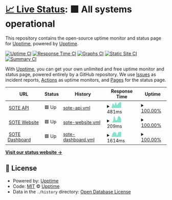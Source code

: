# [📈 Live Status](https://status.sote.life): <!--live status--> **🟩 All systems operational**

This repository contains the open-source uptime monitor and status page for [Upptime](https://upptime.js.org), powered by [Upptime](https://github.com/upptime/upptime).

[![Uptime CI](https://github.com/wonderkiln/sote-statuspage/workflows/Uptime%20CI/badge.svg)](https://github.com/wonderkiln/sote-statuspage/actions?query=workflow%3A%22Uptime+CI%22)
[![Response Time CI](https://github.com/wonderkiln/sote-statuspage/workflows/Response%20Time%20CI/badge.svg)](https://github.com/wonderkiln/sote-statuspage/actions?query=workflow%3A%22Response+Time+CI%22)
[![Graphs CI](https://github.com/wonderkiln/sote-statuspage/workflows/Graphs%20CI/badge.svg)](https://github.com/wonderkiln/sote-statuspage/actions?query=workflow%3A%22Graphs+CI%22)
[![Static Site CI](https://github.com/wonderkiln/sote-statuspage/workflows/Static%20Site%20CI/badge.svg)](https://github.com/wonderkiln/sote-statuspage/actions?query=workflow%3A%22Static+Site+CI%22)
[![Summary CI](https://github.com/wonderkiln/sote-statuspage/workflows/Summary%20CI/badge.svg)](https://github.com/wonderkiln/sote-statuspage/actions?query=workflow%3A%22Summary+CI%22)

With [Upptime](https://upptime.js.org), you can get your own unlimited and free uptime monitor and status page, powered entirely by a GitHub repository. We use [Issues](https://github.com/upptime/upptime/issues) as incident reports, [Actions](https://github.com/wonderkiln/sote-statuspage/actions) as uptime monitors, and [Pages](https://status.sote.life) for the status page.

<!--start: status pages-->
<!-- This summary is generated by Upptime (https://github.com/upptime/upptime) -->
<!-- Do not edit this manually, your changes will be overwritten -->
<!-- prettier-ignore -->
| URL | Status | History | Response Time | Uptime |
| --- | ------ | ------- | ------------- | ------ |
| <img alt="" src="https://icons.duckduckgo.com/ip3/api.sote.life.ico" height="13"> [SOTE API](https://api.sote.life) | 🟩 Up | [sote-api.yml](https://github.com/wonderkiln/sote-statuspage/commits/HEAD/history/sote-api.yml) | <details><summary><img alt="Response time graph" src="./graphs/sote-api/response-time-week.png" height="20"> 481ms</summary><br><a href="https://status.sote.life/history/sote-api"><img alt="Response time 350" src="https://img.shields.io/endpoint?url=https%3A%2F%2Fraw.githubusercontent.com%2Fwonderkiln%2Fsote-statuspage%2FHEAD%2Fapi%2Fsote-api%2Fresponse-time.json"></a><br><a href="https://status.sote.life/history/sote-api"><img alt="24-hour response time 628" src="https://img.shields.io/endpoint?url=https%3A%2F%2Fraw.githubusercontent.com%2Fwonderkiln%2Fsote-statuspage%2FHEAD%2Fapi%2Fsote-api%2Fresponse-time-day.json"></a><br><a href="https://status.sote.life/history/sote-api"><img alt="7-day response time 481" src="https://img.shields.io/endpoint?url=https%3A%2F%2Fraw.githubusercontent.com%2Fwonderkiln%2Fsote-statuspage%2FHEAD%2Fapi%2Fsote-api%2Fresponse-time-week.json"></a><br><a href="https://status.sote.life/history/sote-api"><img alt="30-day response time 395" src="https://img.shields.io/endpoint?url=https%3A%2F%2Fraw.githubusercontent.com%2Fwonderkiln%2Fsote-statuspage%2FHEAD%2Fapi%2Fsote-api%2Fresponse-time-month.json"></a><br><a href="https://status.sote.life/history/sote-api"><img alt="1-year response time 350" src="https://img.shields.io/endpoint?url=https%3A%2F%2Fraw.githubusercontent.com%2Fwonderkiln%2Fsote-statuspage%2FHEAD%2Fapi%2Fsote-api%2Fresponse-time-year.json"></a></details> | <details><summary><a href="https://status.sote.life/history/sote-api">100.00%</a></summary><a href="https://status.sote.life/history/sote-api"><img alt="All-time uptime 100.00%" src="https://img.shields.io/endpoint?url=https%3A%2F%2Fraw.githubusercontent.com%2Fwonderkiln%2Fsote-statuspage%2FHEAD%2Fapi%2Fsote-api%2Fuptime.json"></a><br><a href="https://status.sote.life/history/sote-api"><img alt="24-hour uptime 100.00%" src="https://img.shields.io/endpoint?url=https%3A%2F%2Fraw.githubusercontent.com%2Fwonderkiln%2Fsote-statuspage%2FHEAD%2Fapi%2Fsote-api%2Fuptime-day.json"></a><br><a href="https://status.sote.life/history/sote-api"><img alt="7-day uptime 100.00%" src="https://img.shields.io/endpoint?url=https%3A%2F%2Fraw.githubusercontent.com%2Fwonderkiln%2Fsote-statuspage%2FHEAD%2Fapi%2Fsote-api%2Fuptime-week.json"></a><br><a href="https://status.sote.life/history/sote-api"><img alt="30-day uptime 100.00%" src="https://img.shields.io/endpoint?url=https%3A%2F%2Fraw.githubusercontent.com%2Fwonderkiln%2Fsote-statuspage%2FHEAD%2Fapi%2Fsote-api%2Fuptime-month.json"></a><br><a href="https://status.sote.life/history/sote-api"><img alt="1-year uptime 100.00%" src="https://img.shields.io/endpoint?url=https%3A%2F%2Fraw.githubusercontent.com%2Fwonderkiln%2Fsote-statuspage%2FHEAD%2Fapi%2Fsote-api%2Fuptime-year.json"></a></details>
| <img alt="" src="https://icons.duckduckgo.com/ip3/sote.life.ico" height="13"> [SOTE Website](https://sote.life) | 🟩 Up | [sote-website.yml](https://github.com/wonderkiln/sote-statuspage/commits/HEAD/history/sote-website.yml) | <details><summary><img alt="Response time graph" src="./graphs/sote-website/response-time-week.png" height="20"> 209ms</summary><br><a href="https://status.sote.life/history/sote-website"><img alt="Response time 1035" src="https://img.shields.io/endpoint?url=https%3A%2F%2Fraw.githubusercontent.com%2Fwonderkiln%2Fsote-statuspage%2FHEAD%2Fapi%2Fsote-website%2Fresponse-time.json"></a><br><a href="https://status.sote.life/history/sote-website"><img alt="24-hour response time 166" src="https://img.shields.io/endpoint?url=https%3A%2F%2Fraw.githubusercontent.com%2Fwonderkiln%2Fsote-statuspage%2FHEAD%2Fapi%2Fsote-website%2Fresponse-time-day.json"></a><br><a href="https://status.sote.life/history/sote-website"><img alt="7-day response time 209" src="https://img.shields.io/endpoint?url=https%3A%2F%2Fraw.githubusercontent.com%2Fwonderkiln%2Fsote-statuspage%2FHEAD%2Fapi%2Fsote-website%2Fresponse-time-week.json"></a><br><a href="https://status.sote.life/history/sote-website"><img alt="30-day response time 221" src="https://img.shields.io/endpoint?url=https%3A%2F%2Fraw.githubusercontent.com%2Fwonderkiln%2Fsote-statuspage%2FHEAD%2Fapi%2Fsote-website%2Fresponse-time-month.json"></a><br><a href="https://status.sote.life/history/sote-website"><img alt="1-year response time 1035" src="https://img.shields.io/endpoint?url=https%3A%2F%2Fraw.githubusercontent.com%2Fwonderkiln%2Fsote-statuspage%2FHEAD%2Fapi%2Fsote-website%2Fresponse-time-year.json"></a></details> | <details><summary><a href="https://status.sote.life/history/sote-website">100.00%</a></summary><a href="https://status.sote.life/history/sote-website"><img alt="All-time uptime 100.00%" src="https://img.shields.io/endpoint?url=https%3A%2F%2Fraw.githubusercontent.com%2Fwonderkiln%2Fsote-statuspage%2FHEAD%2Fapi%2Fsote-website%2Fuptime.json"></a><br><a href="https://status.sote.life/history/sote-website"><img alt="24-hour uptime 100.00%" src="https://img.shields.io/endpoint?url=https%3A%2F%2Fraw.githubusercontent.com%2Fwonderkiln%2Fsote-statuspage%2FHEAD%2Fapi%2Fsote-website%2Fuptime-day.json"></a><br><a href="https://status.sote.life/history/sote-website"><img alt="7-day uptime 100.00%" src="https://img.shields.io/endpoint?url=https%3A%2F%2Fraw.githubusercontent.com%2Fwonderkiln%2Fsote-statuspage%2FHEAD%2Fapi%2Fsote-website%2Fuptime-week.json"></a><br><a href="https://status.sote.life/history/sote-website"><img alt="30-day uptime 100.00%" src="https://img.shields.io/endpoint?url=https%3A%2F%2Fraw.githubusercontent.com%2Fwonderkiln%2Fsote-statuspage%2FHEAD%2Fapi%2Fsote-website%2Fuptime-month.json"></a><br><a href="https://status.sote.life/history/sote-website"><img alt="1-year uptime 100.00%" src="https://img.shields.io/endpoint?url=https%3A%2F%2Fraw.githubusercontent.com%2Fwonderkiln%2Fsote-statuspage%2FHEAD%2Fapi%2Fsote-website%2Fuptime-year.json"></a></details>
| <img alt="" src="https://icons.duckduckgo.com/ip3/dashboard.sote.life.ico" height="13"> [SOTE Dashboard](https://dashboard.sote.life) | 🟩 Up | [sote-dashboard.yml](https://github.com/wonderkiln/sote-statuspage/commits/HEAD/history/sote-dashboard.yml) | <details><summary><img alt="Response time graph" src="./graphs/sote-dashboard/response-time-week.png" height="20"> 1614ms</summary><br><a href="https://status.sote.life/history/sote-dashboard"><img alt="Response time 1288" src="https://img.shields.io/endpoint?url=https%3A%2F%2Fraw.githubusercontent.com%2Fwonderkiln%2Fsote-statuspage%2FHEAD%2Fapi%2Fsote-dashboard%2Fresponse-time.json"></a><br><a href="https://status.sote.life/history/sote-dashboard"><img alt="24-hour response time 2054" src="https://img.shields.io/endpoint?url=https%3A%2F%2Fraw.githubusercontent.com%2Fwonderkiln%2Fsote-statuspage%2FHEAD%2Fapi%2Fsote-dashboard%2Fresponse-time-day.json"></a><br><a href="https://status.sote.life/history/sote-dashboard"><img alt="7-day response time 1614" src="https://img.shields.io/endpoint?url=https%3A%2F%2Fraw.githubusercontent.com%2Fwonderkiln%2Fsote-statuspage%2FHEAD%2Fapi%2Fsote-dashboard%2Fresponse-time-week.json"></a><br><a href="https://status.sote.life/history/sote-dashboard"><img alt="30-day response time 1174" src="https://img.shields.io/endpoint?url=https%3A%2F%2Fraw.githubusercontent.com%2Fwonderkiln%2Fsote-statuspage%2FHEAD%2Fapi%2Fsote-dashboard%2Fresponse-time-month.json"></a><br><a href="https://status.sote.life/history/sote-dashboard"><img alt="1-year response time 1288" src="https://img.shields.io/endpoint?url=https%3A%2F%2Fraw.githubusercontent.com%2Fwonderkiln%2Fsote-statuspage%2FHEAD%2Fapi%2Fsote-dashboard%2Fresponse-time-year.json"></a></details> | <details><summary><a href="https://status.sote.life/history/sote-dashboard">100.00%</a></summary><a href="https://status.sote.life/history/sote-dashboard"><img alt="All-time uptime 100.00%" src="https://img.shields.io/endpoint?url=https%3A%2F%2Fraw.githubusercontent.com%2Fwonderkiln%2Fsote-statuspage%2FHEAD%2Fapi%2Fsote-dashboard%2Fuptime.json"></a><br><a href="https://status.sote.life/history/sote-dashboard"><img alt="24-hour uptime 100.00%" src="https://img.shields.io/endpoint?url=https%3A%2F%2Fraw.githubusercontent.com%2Fwonderkiln%2Fsote-statuspage%2FHEAD%2Fapi%2Fsote-dashboard%2Fuptime-day.json"></a><br><a href="https://status.sote.life/history/sote-dashboard"><img alt="7-day uptime 100.00%" src="https://img.shields.io/endpoint?url=https%3A%2F%2Fraw.githubusercontent.com%2Fwonderkiln%2Fsote-statuspage%2FHEAD%2Fapi%2Fsote-dashboard%2Fuptime-week.json"></a><br><a href="https://status.sote.life/history/sote-dashboard"><img alt="30-day uptime 100.00%" src="https://img.shields.io/endpoint?url=https%3A%2F%2Fraw.githubusercontent.com%2Fwonderkiln%2Fsote-statuspage%2FHEAD%2Fapi%2Fsote-dashboard%2Fuptime-month.json"></a><br><a href="https://status.sote.life/history/sote-dashboard"><img alt="1-year uptime 100.00%" src="https://img.shields.io/endpoint?url=https%3A%2F%2Fraw.githubusercontent.com%2Fwonderkiln%2Fsote-statuspage%2FHEAD%2Fapi%2Fsote-dashboard%2Fuptime-year.json"></a></details>

<!--end: status pages-->

[**Visit our status website →**](https://status.sote.life)

## 📄 License

- Powered by: [Upptime](https://github.com/upptime/upptime)
- Code: [MIT](./LICENSE) © [Upptime](https://upptime.js.org)
- Data in the `./history` directory: [Open Database License](https://opendatacommons.org/licenses/odbl/1-0/)
